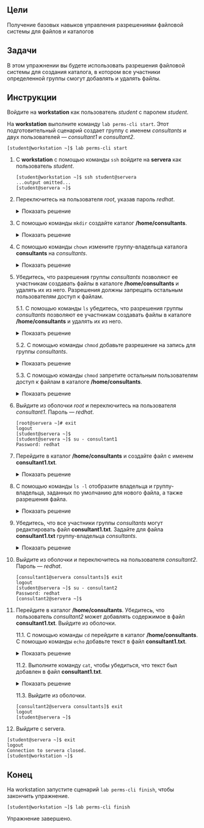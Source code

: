 ## Цели

Получение базовых навыков управления разрешениями файловой системы для файлов и каталогов

## Задачи

В этом упражнении вы будете использовать разрешения файловой системы для создания каталога, в котором все участники определенной группы смогут добавлять и удалять файлы.

## Инструкции

Войдите на **workstation** как пользователь *student* с паролем *student*.

На **workstation** выполните команду `lab perms-cli start`. Этот подготовительный сценарий создает группу с именем *consultants* и двух пользователей ― *consultant1* и *consultant2*.

```
[student@workstation ~]$ lab perms-cli start
```

1.	С **workstation** с помощью команды `ssh` войдите на **servera** как пользователь *student*.

    ```
    [student@workstation ~]$ ssh student@servera
    ...output omitted...
    [student@servera ~]$ 
    ```

2.	Переключитесь на пользователя *root*, указав пароль *redhat*.

    <details>
    <summary>Показать решение</summary>
    ```
    [student@servera ~]$ su -
    Password: redhat
    [root@servera ~]# 
    ```
    </details>

3.	С помощью команды `mkdir` создайте каталог **/home/consultants**.

    <details>
    <summary>Показать решение</summary>
    ```
    [root@servera ~]# mkdir /home/consultants
    ```
    </details>

4.	С помощью команды `chown` измените группу-владельца каталога **consultants** на *consultants*.

    <details>
    <summary>Показать решение</summary>
    ```
    [root@servera ~]# chown :consultants /home/consultants
    ```
    </details>

5.	Убедитесь, что разрешения группы *consultants* позволяют ее участникам создавать файлы в каталоге **/home/consultants** и удалять их из него. Разрешения должны запрещать остальным пользователям доступ к файлам.

    5.1.	С помощью команды `ls` убедитесь, что разрешения группы *consultants* позволяют ее участникам создавать файлы в каталоге **/home/consultants** и удалять их из него.

    <details>
    <summary>Показать решение</summary>
    ```
    [root@servera ~]# ls -ld /home/consultants
    drwxr-xr-x.  2 root    consultants       6 Feb  1 12:08 /home/consultants
    ```

    Обратите внимание, что в настоящее время у группы *consultants* нет разрешения на запись.
    </details>

    5.2.	С помощью команды `chmod` добавьте разрешение на запись для группы *consultants*.

    <details>
    <summary>Показать решение</summary>
    ```
    [root@servera ~]# chmod g+w /home/consultants
    [root@servera ~]# ls -ld /home/consultants
    drwxrwxr-x. 2 root consultants 6 Feb  1 13:21 /home/consultants 
    ```
    </details>

    5.3.	С помощью команды `chmod` запретите остальным пользователям доступ к файлам в каталоге **/home/consultants**.

    <details>
    <summary>Показать решение</summary>
    ```
    [root@servera ~]# chmod 770 /home/consultants
    [root@servera ~]# ls -ld /home/consultants
    drwxrwx---. 2 root consultants 6 Feb  1 12:08 /home/consultants/
    ```
    </details>

6.	Выйдите из оболочки *root* и переключитесь на пользователя *consultant1*. Пароль — *redhat*.

    ```
    [root@servera ~]# exit
    logout
    [student@servera ~]$ 
    [student@servera ~]$ su - consultant1
    Password: redhat
    ```

7.	Перейдите в каталог **/home/consultants** и создайте файл с именем **consultant1.txt**.

    <details>
    <summary>Показать решение</summary>

    7.1.	С помощью команды `cd` перейдите в каталог **/home/consultants**.

    ```
    [consultant1@servera ~]$ cd /home/consultants
    ```

    7.2.	С помощью команды `touch` создайте пустой файл с именем **consultant1.txt**.

    ```
    [consultant1@servera consultants]$ touch consultant1.txt
    ```
    </details>

8.	С помощью команды `ls -l` отобразите владельца и группу-владельца, заданных по умолчанию для нового файла, а также разрешения файла.

    <details>
    <summary>Показать решение</summary>
    ```
    [consultant1@servera consultants]$ ls -l consultant1.txt
    -rw-rw-r--. 1 consultant1 consultant1 0 Feb  1 12:53 consultant1.txt
    ```
    </details>

9.	Убедитесь, что все участники группы *consultants* могут редактировать файл **consultant1.txt**. Задайте для файла **consultant1.txt** группу-владельца *consultants*.

    <details>
    <summary>Показать решение</summary>
    
    9.1.	С помощью команды `chown` измените группу-владельца файла **consultant1.txt** на *consultants*.

    ```
    [consultant1@servera consultants]$ chown :consultants consultant1.txt
    ```

    9.2.	Используйте команду `ls` с опцией `-l`, чтобы отобразить нового владельца файла **consultant1.txt**.

    ```
    [consultant1@servera consultants]$ ls -l consultant1.txt
    -rw-rw-r--. 1 consultant1 consultants 0 Feb  1 12:53 consultant1.txt
    ```
    </details>

10.	Выйдите из оболочки и переключитесь на пользователя *consultant2*. Пароль — *redhat*.

    ```
    [consultant1@servera consultants]$ exit
    logout
    [student@servera ~]$ su - consultant2
    Password: redhat
    [consultant2@servera ~]$ 
    ```

11.	Перейдите в каталог **/home/consultants**. Убедитесь, что пользователь *consultant2* может добавлять содержимое в файл **consultant1.txt**. Выйдите из оболочки.


    11.1.	С помощью команды `cd` перейдите в каталог **/home/consultants**. С помощью команды `echo` добавьте текст в файл **consultant1.txt**.

    <details>
    <summary>Показать решение</summary>
    ```
    [consultant2@servera ~]$ cd /home/consultants/
    [consultant2@servera consultants]$ echo "text" >> consultant1.txt
    [consultant2@servera consultants]$ 
    ```
    </details>

    11.2.	Выполните команду `cat`, чтобы убедиться, что текст был добавлен в файл **consultant1.txt**.

    <details>
    <summary>Показать решение</summary>
    ```
    [consultant2@servera consultants]$ cat consultant1.txt
    text
    [consultant2@servera consultants]$ 
    ```
    </details>

    11.3.	Выйдите из оболочки.

    ```
    [consultant2@servera consultants]$ exit
    logout
    [student@servera ~]$ 
    ```

12.	Выйдите с servera.

```
[student@servera ~]$ exit
logout
Connection to servera closed.
[student@workstation ~]$ 
```

## Конец

На workstation запустите сценарий `lab perms-cli finish`, чтобы закончить упражнение.

```
[student@workstation ~]$ lab perms-cli finish
```

Упражнение завершено.
